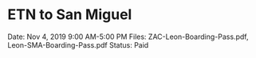 # ETN to San Miguel

Date: Nov 4, 2019 9:00 AM-5:00 PM
Files: ZAC-Leon-Boarding-Pass.pdf, Leon-SMA-Boarding-Pass.pdf
Status: Paid